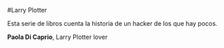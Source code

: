 #Larry Plotter

Esta serie de libros cuenta la historia de un hacker de los que hay pocos.

**Paola Di Caprio**, Larry Plotter lover